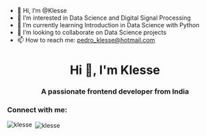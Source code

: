 - 👋 Hi, I’m @Klesse
- 👀 I’m interested in Data Science and Digital Signal Processing
- 🌱 I’m currently learning Introduction in Data Science with Python
- 💞️ I’m looking to collaborate on Data Science projects
- 📫 How to reach me: pedro_klesse@hotmail.com

<!---
Klesse/Klesse is a ✨ special ✨ repository because its `README.md` (this file) appears on your GitHub profile.
You can click the Preview link to take a look at your changes.
--->


<h1 align="center">Hi 👋, I'm Klesse</h1>
<h3 align="center">A passionate frontend developer from India</h3>

<h3 align="left">Connect with me:</h3>
<p align="left">
</p>

<p><img align="left" src="https://github-readme-stats.vercel.app/api/top-langs?username=klesse&show_icons=true&locale=en&layout=compact" alt="klesse" /></p>

<p>&nbsp;<img align="center" src="https://github-readme-stats.vercel.app/api?username=klesse&show_icons=true&locale=en" alt="klesse" /></p>

